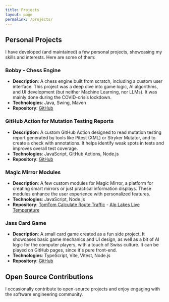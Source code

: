 ```yaml
---
title: Projects
layout: page
permalink: /projects/
---
```


## <i class="fas fa-umbrella-beach"></i> Personal Projects

I have developed (and maintained) a few personal projects, showcasing my skills and interests. Here are some of them:

### <i class="fas fa-chess"></i> Bobby - Chess Engine

- **Description**: A chess engine built from scratch, including a custom user interface. This project was a deep dive
  into game logic, AI algorithms, and UI development (but neither Machine Learning, nor LLMs). It was mainly done during
  the COVID-crisis lockdown.
- **Technologies**: Java, Swing, Maven
- **Repository**: [GitHub](https://github.com/teemoo7/bobby)

### <i class="fas fa-bug"></i> GitHub Action for Mutation Testing Reports

- **Description**: A custom GitHub Action designed to read mutation testing report generated by tools like Pitest (XML)
  or Stryker Mutator, and to create a check with annotations. It helps identify weak spots in tests and improves overall
  test coverage.
- **Technologies**: JavaScript, GitHub Actions, Node.js
- **Repository**: [GitHub](https://github.com/teemoo7/mutation-testing-report-action)

### <i class="fas fa-tv"></i> Magic Mirror Modules

- **Description**: A few custom modules for Magic Mirror, a platform for creating smart mirrors or just
  practical information displays. These modules enhance the user experience with personalized features.
- **Technologies**: JavaScript, Node.js
- **Repository**: [TomTom Calculate Route Traffic](https://github.com/teemoo7/MMM-TomTomCalculateRouteTraffic) - [Alp Lakes Live Temperature](https://github.com/teemoo7/MMM-AlplakesLiveTemperature)

### <i class="fas fa-heart"></i> Jass Card Game

- **Description**: A small card game created as a fun side project. It showcases basic game mechanics and UI design, as
  well as a bit of AI logic for the computer players, with a touch of Swiss culture. It can be played on GitHub pages,
  since it's pure front-end.
- **Technologies**: TypeScript, Vite, Vitest, Node.js
- **Repository**: [GitHub](https://github.com/teemoo7/jass-game)

## <i class="fas fa-lock-open"></i> Open Source Contributions

I occasionally contribute to open-source projects and enjoy engaging with the software engineering community.
